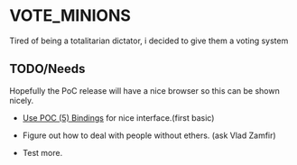 # VOTE_MINIONS
Tired of being a totalitarian dictator, i decided to give them a voting system

## TODO/Needs
Hopefully the PoC release will have a nice browser so this can be shown nicely.

* [Use POC (5) Bindings](https://github.com/ethereum/cpp-ethereum/wiki/PoC-5-JS-Bindings)
  for nice interface.(first basic)

* Figure out how to deal with people without ethers. (ask Vlad Zamfir)

* Test more.
